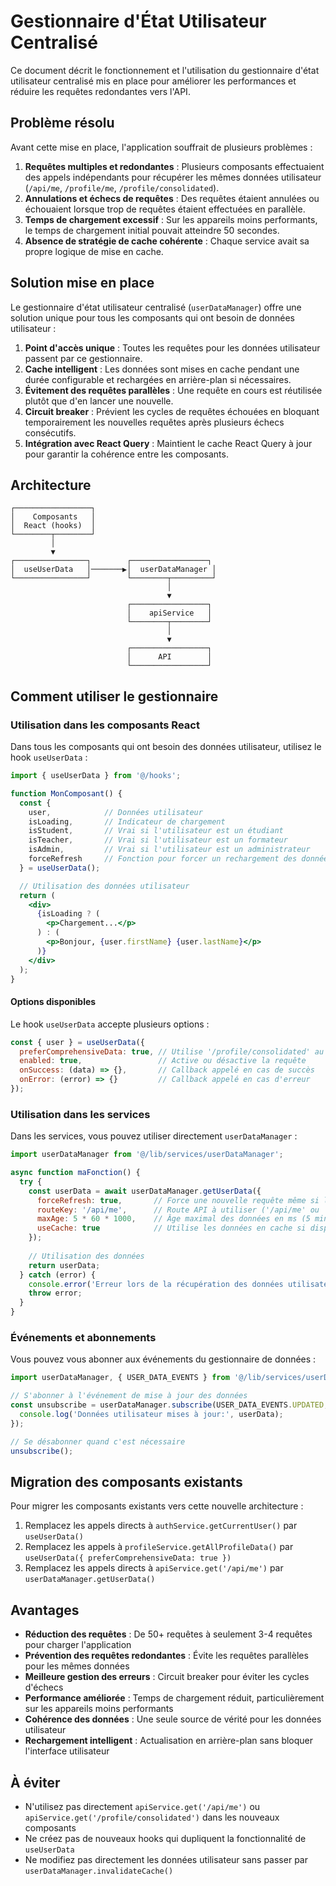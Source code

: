 # Gestionnaire d'État Utilisateur Centralisé

Ce document décrit le fonctionnement et l'utilisation du gestionnaire d'état utilisateur centralisé mis en place pour améliorer les performances et réduire les requêtes redondantes vers l'API.

## Problème résolu

Avant cette mise en place, l'application souffrait de plusieurs problèmes :

1. **Requêtes multiples et redondantes** : Plusieurs composants effectuaient des appels indépendants pour récupérer les mêmes données utilisateur (`/api/me`, `/profile/me`, `/profile/consolidated`).
2. **Annulations et échecs de requêtes** : Des requêtes étaient annulées ou échouaient lorsque trop de requêtes étaient effectuées en parallèle.
3. **Temps de chargement excessif** : Sur les appareils moins performants, le temps de chargement initial pouvait atteindre 50 secondes.
4. **Absence de stratégie de cache cohérente** : Chaque service avait sa propre logique de mise en cache.

## Solution mise en place

Le gestionnaire d'état utilisateur centralisé (`userDataManager`) offre une solution unique pour tous les composants qui ont besoin de données utilisateur :

1. **Point d'accès unique** : Toutes les requêtes pour les données utilisateur passent par ce gestionnaire.
2. **Cache intelligent** : Les données sont mises en cache pendant une durée configurable et rechargées en arrière-plan si nécessaires.
3. **Évitement des requêtes parallèles** : Une requête en cours est réutilisée plutôt que d'en lancer une nouvelle.
4. **Circuit breaker** : Prévient les cycles de requêtes échouées en bloquant temporairement les nouvelles requêtes après plusieurs échecs consécutifs.
5. **Intégration avec React Query** : Maintient le cache React Query à jour pour garantir la cohérence entre les composants.

## Architecture

```
┌─────────────────┐
│    Composants   │
│  React (hooks)  │
└────────┬────────┘
         │
         ▼
┌────────────────┐        ┌─────────────────┐
│  useUserData   │───────▶│  userDataManager │
└────────────────┘        └────────┬─────────┘
                                   │
                                   ▼
                          ┌─────────────────┐
                          │    apiService   │
                          └────────┬────────┘
                                   │
                                   ▼
                          ┌─────────────────┐
                          │      API        │
                          └─────────────────┘
```

## Comment utiliser le gestionnaire

### Utilisation dans les composants React

Dans tous les composants qui ont besoin des données utilisateur, utilisez le hook `useUserData` :

```jsx
import { useUserData } from '@/hooks';

function MonComposant() {
  const { 
    user,            // Données utilisateur 
    isLoading,       // Indicateur de chargement
    isStudent,       // Vrai si l'utilisateur est un étudiant
    isTeacher,       // Vrai si l'utilisateur est un formateur
    isAdmin,         // Vrai si l'utilisateur est un administrateur
    forceRefresh     // Fonction pour forcer un rechargement des données
  } = useUserData();

  // Utilisation des données utilisateur
  return (
    <div>
      {isLoading ? (
        <p>Chargement...</p>
      ) : (
        <p>Bonjour, {user.firstName} {user.lastName}</p>
      )}
    </div>
  );
}
```

#### Options disponibles

Le hook `useUserData` accepte plusieurs options :

```jsx
const { user } = useUserData({
  preferComprehensiveData: true, // Utilise '/profile/consolidated' au lieu de '/api/me'
  enabled: true,                 // Active ou désactive la requête
  onSuccess: (data) => {},       // Callback appelé en cas de succès
  onError: (error) => {}         // Callback appelé en cas d'erreur
});
```

### Utilisation dans les services

Dans les services, vous pouvez utiliser directement `userDataManager` :

```js
import userDataManager from '@/lib/services/userDataManager';

async function maFonction() {
  try {
    const userData = await userDataManager.getUserData({
      forceRefresh: true,       // Force une nouvelle requête même si les données sont fraîches
      routeKey: '/api/me',      // Route API à utiliser ('/api/me' ou '/profile/consolidated')
      maxAge: 5 * 60 * 1000,    // Âge maximal des données en ms (5 minutes)
      useCache: true            // Utilise les données en cache si disponibles
    });
    
    // Utilisation des données
    return userData;
  } catch (error) {
    console.error('Erreur lors de la récupération des données utilisateur:', error);
    throw error;
  }
}
```

### Événements et abonnements

Vous pouvez vous abonner aux événements du gestionnaire de données :

```js
import userDataManager, { USER_DATA_EVENTS } from '@/lib/services/userDataManager';

// S'abonner à l'événement de mise à jour des données
const unsubscribe = userDataManager.subscribe(USER_DATA_EVENTS.UPDATED, (userData) => {
  console.log('Données utilisateur mises à jour:', userData);
});

// Se désabonner quand c'est nécessaire
unsubscribe();
```

## Migration des composants existants

Pour migrer les composants existants vers cette nouvelle architecture :

1. Remplacez les appels directs à `authService.getCurrentUser()` par `useUserData()`
2. Remplacez les appels à `profileService.getAllProfileData()` par `useUserData({ preferComprehensiveData: true })`
3. Remplacez les appels directs à `apiService.get('/api/me')` par `userDataManager.getUserData()`

## Avantages

- **Réduction des requêtes** : De 50+ requêtes à seulement 3-4 requêtes pour charger l'application
- **Prévention des requêtes redondantes** : Évite les requêtes parallèles pour les mêmes données
- **Meilleure gestion des erreurs** : Circuit breaker pour éviter les cycles d'échecs
- **Performance améliorée** : Temps de chargement réduit, particulièrement sur les appareils moins performants
- **Cohérence des données** : Une seule source de vérité pour les données utilisateur
- **Rechargement intelligent** : Actualisation en arrière-plan sans bloquer l'interface utilisateur

## À éviter

- N'utilisez pas directement `apiService.get('/api/me')` ou `apiService.get('/profile/consolidated')` dans les nouveaux composants
- Ne créez pas de nouveaux hooks qui dupliquent la fonctionnalité de `useUserData`
- Ne modifiez pas directement les données utilisateur sans passer par `userDataManager.invalidateCache()` 